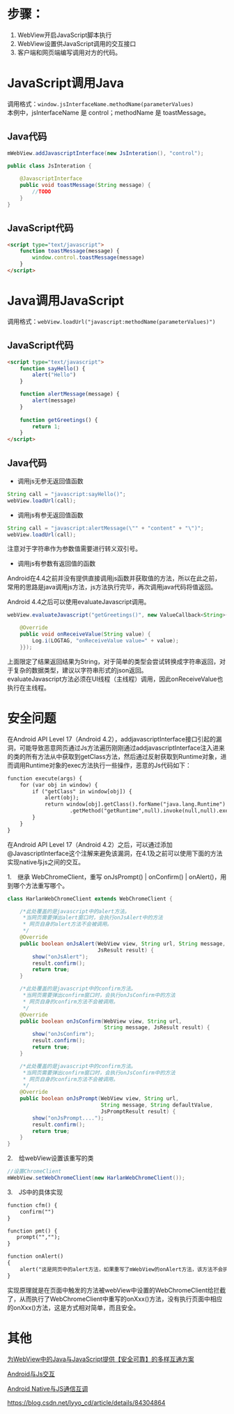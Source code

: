 # 步骤：
1. WebView开启JavaScript脚本执行  
2. WebView设置供JavaScript调用的交互接口  
3. 客户端和网页端编写调用对方的代码。

# JavaScript调用Java

调用格式：`window.jsInterfaceName.methodName(parameterValues)`  
本例中，jsInterfaceName 是 control；methodName 是 toastMessage。

## Java代码
```java
mWebView.addJavascriptInterface(new JsInteration(), "control");
```
```java
public class JsInteration {
      
	@JavascriptInterface
	public void toastMessage(String message) {
		//TODO
	}
}
```

## JavaScript代码
```html
<script type="text/javascript">
    function toastMessage(message) {
        window.control.toastMessage(message)
    }
</script>
```

# Java调用JavaScript
调用格式：`webView.loadUrl("javascript:methodName(parameterValues)")`
## JavaScript代码
```html
<script type="text/javascript">
    function sayHello() {
        alert("Hello")
    }

    function alertMessage(message) {
        alert(message)
    }
	
	function getGreetings() {
		return 1;
	}
</script>
```

## Java代码
* 调用js无参无返回值函数
```java
String call = "javascript:sayHello()";
webView.loadUrl(call);
```

* 调用js有参无返回值函数  
```java
String call = "javascript:alertMessage(\"" + "content" + "\")";
webView.loadUrl(call);
```
注意对于字符串作为参数值需要进行转义双引号。

* 调用js有参数有返回值的函数  

Android在4.4之前并没有提供直接调用js函数并获取值的方法，所以在此之前，常用的思路是java调用js方法，js方法执行完毕，再次调用java代码将值返回。

Android 4.4之后可以使用evaluateJavascript调用。
```java
webView.evaluateJavascript("getGreetings()", new ValueCallback<String>() {

	@Override
	public void onReceiveValue(String value) {
		Log.i(LOGTAG, "onReceiveValue value=" + value);
	}});
```
上面限定了结果返回结果为String，对于简单的类型会尝试转换成字符串返回，对于复杂的数据类型，建议以字符串形式的json返回。  
evaluateJavascript方法必须在UI线程（主线程）调用，因此onReceiveValue也执行在主线程。  

# 安全问题
在Android API Level 17（Android 4.2），addjavascriptInterface接口引起的漏洞，可能导致恶意网页通过Js方法遍历刚刚通过addjavascriptInterface注入进来的类的所有方法从中获取到getClass方法，然后通过反射获取到Runtime对象，进而调用Runtime对象的exec方法执行一些操作，恶意的Js代码如下：
```html
function execute(args) {
	for (var obj in window) {
		if ("getClass" in window[obj]) {
			alert(obj);
			return window[obj].getClass().forName("java.lang.Runtime")
					.getMethod("getRuntime",null).invoke(null,null).exec(args);
		}
	}
}
```
在Android API Level 17（Android 4.2）之后，可以通过添加@JavascriptInterface这个注解来避免该漏洞，在4.1及之前可以使用下面的方法实现native与js之间的交互。  

1.　继承 WebChromeClient，重写 onJsPrompt() | onConfirm() | onAlert()，用到哪个方法重写哪个。
```java
class HarlanWebChromeClient extends WebChromeClient {

	/*此处覆盖的是javascript中的alert方法。
	 *当网页需要弹出alert窗口时，会执行onJsAlert中的方法
	 * 网页自身的alert方法不会被调用。
	 */
	@Override
	public boolean onJsAlert(WebView view, String url, String message,
							 JsResult result) {
		show("onJsAlert");
		result.confirm();
		return true;
	}

	/*此处覆盖的是javascript中的confirm方法。
	 *当网页需要弹出confirm窗口时，会执行onJsConfirm中的方法
	 * 网页自身的confirm方法不会被调用。
	 */
	@Override
	public boolean onJsConfirm(WebView view, String url,
							   String message, JsResult result) {
		show("onJsConfirm");
		result.confirm();
		return true;
	}

	/*此处覆盖的是javascript中的confirm方法。
	 *当网页需要弹出confirm窗口时，会执行onJsConfirm中的方法
	 * 网页自身的confirm方法不会被调用。
	 */
	@Override
	public boolean onJsPrompt(WebView view, String url,
							  String message, String defaultValue,
							  JsPromptResult result) {
		show("onJsPrompt....");
		result.confirm();
		return true;
	}
}
```

2.　给webView设置该重写的类
```java
//设置ChromeClient
mWebView.setWebChromeClient(new HarlanWebChromeClient());
```

3.　JS中的具体实现
```html
function cfm() {
	confirm("")
}

function pmt() {
   prompt("","");
}

function onAlert()
{
	alert("这是网页中的alert方法，如果重写了mWebView的onAlert方法，该方法不会执行");
}
```
实现原理就是在页面中触发的方法被webView中设置的WebChromeClient给拦截了，从而执行了WebChromeClient中重写的onXxx()方法，没有执行页面中相应的onXxx()方法，这是方式相对简单，而且安全。

# 其他
[为WebView中的Java与JavaScript提供【安全可靠】的多样互通方案](https://github.com/pedant/safe-java-js-webview-bridge)

[Android与Js交互](https://www.jianshu.com/p/77528bb680c1)

[Android Native与JS通信互调](https://www.jianshu.com/p/2a1e656e6b29)

https://blog.csdn.net/lyyo_cd/article/details/84304864